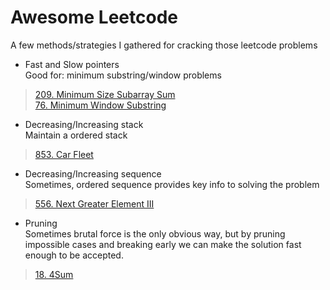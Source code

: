 # Awesome Leetcode
A few methods/strategies I gathered for cracking those leetcode problems

* Fast and Slow pointers  
Good for: minimum substring/window problems  
> [209. Minimum Size Subarray Sum](https://leetcode.com/problems/minimum-size-subarray-sum/)  
> [76. Minimum Window Substring](https://leetcode.com/problems/minimum-window-substring)

* Decreasing/Increasing stack  
Maintain a ordered stack
> [853. Car Fleet](https://leetcode.com/problems/car-fleet/)

* Decreasing/Increasing sequence  
Sometimes, ordered sequence provides key info to solving the problem  
> [556. Next Greater Element III](https://leetcode.com/problems/next-greater-element-iii/)  

* Pruning  
Sometimes brutal force is the only obvious way, but by pruning impossible cases and breaking early we can make the solution fast enough to be accepted.  
> [18. 4Sum](https://leetcode.com/problems/4sum/)
